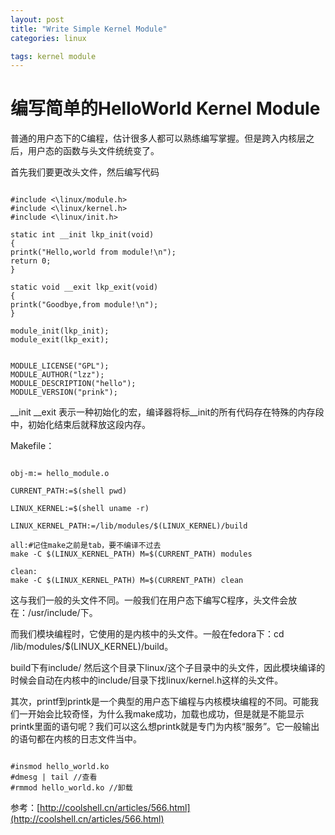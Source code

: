 ```yaml
---
layout: post
title: "Write Simple Kernel Module"
categories: linux

tags: kernel module
---
```


编写简单的HelloWorld Kernel Module
===================================
普通的用户态下的C编程，估计很多人都可以熟练编写掌握。但是跨入内核层之后，用户态的函数与头文件统统变了。

首先我们要更改头文件，然后编写代码

<pre><code>
#include <\linux/module.h>
#include <\linux/kernel.h>
#include <\linux/init.h>
 
static int __init lkp_init(void)
{
printk("Hello,world from module!\n");
return 0;
}
 
static void __exit lkp_exit(void)
{
printk("Goodbye,from module!\n");
}
 
module_init(lkp_init);
module_exit(lkp_exit);
 
 
MODULE_LICENSE("GPL");
MODULE_AUTHOR("lzz");
MODULE_DESCRIPTION("hello");
MODULE_VERSION("prink");
</code></pre>

\__init     \__exit
表示一种初始化的宏，编译器将标__init的所有代码存在特殊的内存段中，初始化结束后就释放这段内存。

Makefile：

<pre><code>
obj-m:= hello_module.o
 
CURRENT_PATH:=$(shell pwd)
 
LINUX_KERNEL:=$(shell uname -r)
 
LINUX_KERNEL_PATH:=/lib/modules/$(LINUX_KERNEL)/build
 
all:#记住make之前是tab，要不编译不过去
make -C $(LINUX_KERNEL_PATH) M=$(CURRENT_PATH) modules
 
clean:
make -C $(LINUX_KERNEL_PATH) M=$(CURRENT_PATH) clean
</code></pre>

这与我们一般的头文件不同。一般我们在用户态下编写C程序，头文件会放在：/usr/include/下。

而我们模块编程时，它使用的是内核中的头文件。一般在fedora下：cd /lib/modules/$(LINUX_KERNEL)/build。

build下有include/ 然后这个目录下linux/这个子目录中的头文件，因此模块编译的时候会自动在内核中的include/目录下找linux/kernel.h这样的头文件。

其次，printf到printk是一个典型的用户态下编程与内核模块编程的不同。可能我们一开始会比较奇怪，为什么我make成功，加载也成功，但是就是不能显示printk里面的语句呢？我们可以这么想printk就是专门为内核“服务”。它一般输出的语句都在内核的日志文件当中。


<pre><code>
#insmod hello_world.ko
#dmesg | tail //查看
#rmmod hello_world.ko //卸载
</code></pre> 

参考：[http://coolshell.cn/articles/566.html](http://coolshell.cn/articles/566.html)
